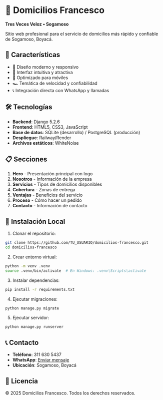 # 🚗 Domicilios Francesco

**Tres Veces Veloz • Sogamoso**

Sitio web profesional para el servicio de domicilios más rápido y confiable de Sogamoso, Boyacá.

## 🌟 Características

- 🎨 Diseño moderno y responsivo
- 🚀 Interfaz intuitiva y atractiva
- 📱 Optimizado para móviles
- 🏎️ Temática de velocidad y confiabilidad
- 📞 Integración directa con WhatsApp y llamadas

## 🛠️ Tecnologías

- **Backend**: Django 5.2.6
- **Frontend**: HTML5, CSS3, JavaScript
- **Base de datos**: SQLite (desarrollo) / PostgreSQL (producción)
- **Despliegue**: Railway/Render
- **Archivos estáticos**: WhiteNoise

## 📋 Secciones

1. **Hero** - Presentación principal con logo
2. **Nosotros** - Información de la empresa
3. **Servicios** - Tipos de domicilios disponibles
4. **Cobertura** - Zonas de entrega
5. **Ventajas** - Beneficios del servicio
6. **Proceso** - Cómo hacer un pedido
7. **Contacto** - Información de contacto

## 🚀 Instalación Local

1. Clonar el repositorio:
```bash
git clone https://github.com/TU_USUARIO/domicilios-francesco.git
cd domicilios-francesco
```

2. Crear entorno virtual:
```bash
python -m venv .venv
source .venv/bin/activate  # En Windows: .venv\Scripts\activate
```

3. Instalar dependencias:
```bash
pip install -r requirements.txt
```

4. Ejecutar migraciones:
```bash
python manage.py migrate
```

5. Ejecutar servidor:
```bash
python manage.py runserver
```

## 📞 Contacto

- **Teléfono**: 311 630 5437
- **WhatsApp**: [Enviar mensaje](https://wa.me/573116305437)
- **Ubicación**: Sogamoso, Boyacá

## 📄 Licencia

© 2025 Domicilios Francesco. Todos los derechos reservados.